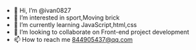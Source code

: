 - 👋 Hi, I’m @ivan0827
- 👀 I’m interested in sport,Moving brick
- 🌱 I’m currently learning JavaScript,html,css
- 💞️ I’m looking to collaborate on Front-end project development
- 📫 How to reach me 844905437@qq.com

<!---
ivan0827/ivan0827 is a ✨ special ✨ repository because its `README.md` (this file) appears on your GitHub profile.
You can click the Preview link to take a look at your changes.
--->

